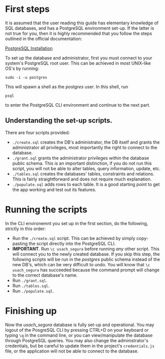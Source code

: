# First steps
It is assumed that the user reading this guide has elementary
knowledge of SQL databases, and has a PostgreSQL environment set-up.
If the latter is not true for you, then it is highly recommended that
you follow the steps outlined in the official documentation: 

[PostgreSQL Installation](https://www.postgresql.org/docs/current/tutorial-install.html)

To set up the database and administrator, first you must connect
to your system's PostgreSQL root user. This can be achieved in
most UNIX-like OS's by running:

    sudo -i -u postgres

This will spawn a shell as the *postgres* user. In this shell, run

    psql

to enter the PostgreSQL CLI environment and continue to the next part.

## Understanding the set-up scripts.

There are four scripts provided:

- `./create.sql` creates the DB's administrator, the DB itself
and grants the administrator all privileges, most importantly
the right to connect to the database.
- `./grant.sql` grants the administrator privileges *within* the
database public schema. This is an important distinction, if you do not run this script,
you will not be able to alter tables, query information, update, etc.
- `./tables.sql` creates the databases' tables, constraints and relations. This is
fairly straightforward and does not require much explanation.
- `./populate.sql` adds rows to each table. It is a good starting point to get the app
working and test out its features.

# Running the scripts

In the CLI environemnt you set up in the first section, do the following, strictly in this order:

- Run the `./create.sql` script. This can be achieved by simply copy-pasting
the script directly into the PostgreSQL CLI.
- **IMPORTANT**. Run `\c usach_segura` before running *any* other script. This will
connect you to the newly created database. If you skip this step, the following scripts
will be run in the *postgres* public schema instead of the new DB's, which can be very difficult to undo.
You will know that `\c usach_segura` has succeeded because the command prompt will change to the
correct database's name.
- Run `./grant.sql`.
- Run `./tables.sql`.
- Run `./populate.sql`.

# Finishing up
Now the *usach_segura* database is fully set-up and operational. You may logout of the PosgreSQL CLI
by pressing CTRL+D on your keyboard or typing `\q` in the command line, or you can view/manipulate
the database through PostgreSQL queries. You may also change the administrator's credentials, but
be careful to update them in the project's `credentials.js` file, or the application will not be
able to connect to the database.
